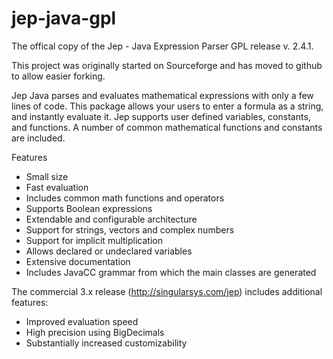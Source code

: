jep-java-gpl
============
The offical copy of the Jep - Java Expression Parser GPL release v. 2.4.1.

This project was originally started on Sourceforge and has moved to github to allow easier forking.

Jep Java parses and evaluates mathematical expressions with only a few lines of code. This package allows your users to enter a formula as a string, and instantly evaluate it. Jep supports user defined variables, constants, and functions. A number of common mathematical functions and constants are included.

Features
- Small size
- Fast evaluation
- Includes common math functions and operators
- Supports Boolean expressions
- Extendable and configurable architecture
- Support for strings, vectors and complex numbers
- Support for implicit multiplication
- Allows declared or undeclared variables
- Extensive documentation
- Includes JavaCC grammar from which the main classes are generated

The commercial 3.x release (http://singularsys.com/jep) includes additional features:
- Improved evaluation speed
- High precision using BigDecimals
- Substantially increased customizability


